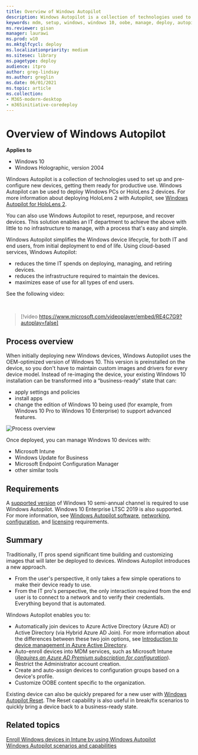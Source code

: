 ```yaml
---
title: Overview of Windows Autopilot
description: Windows Autopilot is a collection of technologies used to set up and pre-configure new devices, getting them ready for productive use. 
keywords: mdm, setup, windows, windows 10, oobe, manage, deploy, autopilot, ztd, zero-touch, partner, msfb, intune
ms.reviewer: gisan
manager: laurawi
ms.prod: w10
ms.mktglfcycl: deploy
ms.localizationpriority: medium
ms.sitesec: library
ms.pagetype: deploy
audience: itpro
author: greg-lindsay
ms.author: greglin
ms.date: 06/01/2021
ms.topic: article
ms.collection: 
- M365-modern-desktop
- m365initiative-coredeploy
---
```



# Overview of Windows Autopilot

**Applies to**

- Windows 10
- Windows Holographic, version 2004

Windows Autopilot is a collection of technologies used to set up and pre-configure new devices, getting them ready for productive use. Windows Autopilot can be used to deploy Windows PCs or HoloLens 2 devices. For more information about deploying HoloLens 2 with Autopilot, see [Windows Autopilot for HoloLens 2](/hololens/hololens2-autopilot).

You can also use Windows Autopilot to reset, repurpose, and recover devices. This solution enables an IT department to achieve the above with little to no infrastructure to manage, with a process that's easy and simple.

Windows Autopilot simplifies the Windows device lifecycle, for both IT and end users, from initial deployment to end of life. Using cloud-based services, Windows Autopilot:
- reduces the time IT spends on deploying, managing, and retiring devices.
- reduces the infrastructure required to maintain the devices.
- maximizes ease of use for all types of end users.

See the following video:

&nbsp;

> [!video https://www.microsoft.com/videoplayer/embed/RE4C7G9?autoplay=false]

## Process overview

When initially deploying new Windows devices, Windows Autopilot uses the OEM-optimized version of Windows 10. This version is preinstalled on the device, so you don't have to maintain custom images and drivers for every device model. Instead of re-imaging the device, your existing Windows 10 installation can be transformed into a “business-ready” state that can:
- apply settings and policies
- install apps
- change the edition of Windows 10 being used (for example, from Windows 10 Pro to Windows 10 Enterprise) to support advanced features.

![Process overview](images/image1.png)

Once deployed, you can manage Windows 10 devices with:
- Microsoft Intune
- Windows Update for Business
- Microsoft Endpoint Configuration Manager
- other similar tools

## Requirements

A [supported version](/windows/release-information/) of Windows 10 semi-annual channel is required to use Windows Autopilot. Windows 10 Enterprise LTSC 2019 is also supported. For more information, see [Windows Autopilot software](software-requirements.md), [networking](networking-requirements.md), [configuration](configuration-requirements.md), and [licensing](licensing-requirements.md) requirements.

## Summary

Traditionally, IT pros spend significant time building and customizing images that will later be deployed to devices. Windows Autopilot introduces a new approach.

- From the user's perspective, it only takes a few simple operations to make their device ready to use.
- From the IT pro's perspective, the only interaction required from the end user is to connect to a network and to verify their credentials. Everything beyond that is automated.

Windows Autopilot enables you to:
* Automatically join devices to Azure Active Directory (Azure AD) or Active Directory (via Hybrid Azure AD Join). For more information about the differences between these two join options, see [Introduction to device management in Azure Active Directory](/azure/active-directory/device-management-introduction).
* Auto-enroll devices into MDM services, such as Microsoft Intune ([*Requires an Azure AD Premium subscription for configuration*](/windows/client-management/mdm/azure-ad-and-microsoft-intune-automatic-mdm-enrollment-in-the-new-portal)).
* Restrict the Administrator account creation.
* Create and auto-assign devices to configuration groups based on a device's profile.
* Customize OOBE content specific to the organization.

Existing device can also be quickly prepared for a new user with [Windows Autopilot Reset](windows-autopilot-reset.md). The Reset capability is also useful in break/fix scenarios to quickly bring a device back to a business-ready state.

## Related topics

[Enroll Windows devices in Intune by using Windows Autopilot](/intune/enrollment-autopilot)<br>
[Windows Autopilot scenarios and capabilities](windows-autopilot-scenarios.md)
